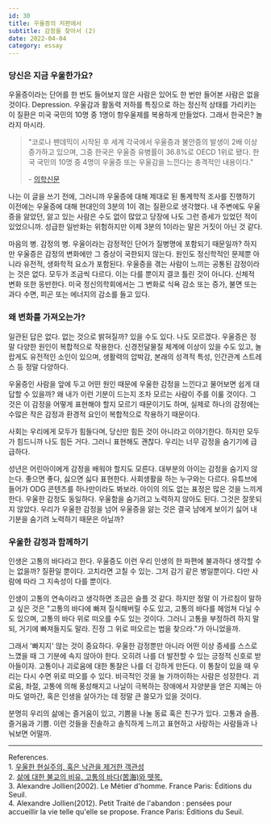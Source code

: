 ```yaml
---
id: 30
title: 우울증의 저편에서
subtitle: 감정을 찾아서 (2)
date: 2022-04-04
category: essay
---
```


### 당신은 지금 우울한가요?

우울증이라는 단어를 한 번도 들어보지 않은 사람은 있어도 한 번만 들어본 사람은 없을 것이다. Depression. 우울감과 활동력 저하를 특징으로 하는 정신적 상태를 가리키는 이 질환은 미국 국민의 10명 중 1명이 항우울제를 복용하게 만들었다. 그래서 한국은? 놀라지 마시라.

> "코로나 팬데믹이 시작된 후 세계 각국에서 우울증과 불안증의 발생이 2배 이상 증가하고 있으며, 그중 한국은 우울증 유병률이 36.8%로 OECD 1위로 됐다. 한국 국민의 10명 중 4명이 우울증 또는 우울감을 느낀다는 충격적인 내용이다."
>
> \- [의학신문](http://www.bosa.co.kr)

나는 이 글을 쓰기 전에, 그러니까 우울증에 대해 제대로 된 통계학적 조사를 진행하기 이전에는 우울증에 대해 현대인의 3분의 1이 겪는 질환으로 생각했다. 내 주변에도 우울증을 앓았던, 앓고 있는 사람은 수도 없이 많았고 당장에 나도 그런 증세가 있었던 적이 있었으니까. 성급한 일반화는 위험하지만 이제 3분의 1이라는 말은 거짓이 아닌 것 같다.

마음의 병. 감정의 병. 우울이라는 감정적인 단어가 질병명에 포함되기 때문일까? 하지만 우울증은 감정의 변화에만 그 증상이 국한되지 않는다. 원인도 정신학적인 문제뿐 아니라 유전적, 생화학적 요소가 포함된다. 우울증을 겪는 사람이 느끼는 공통된 감정이라는 것은 없다. 모두가 조금씩 다르다. 이는 다를 뿐이지 결코 틀린 것이 아니다. 신체적 변화 또한 동반한다. 미국 정신의학회에서는 그 변화로 식욕 감소 또는 증가, 불면 또는 과다 수면, 피곤 또는 에너지의 감소를 들고 있다.

### 왜 변화를 가져오는가?

일관된 답은 없다. 없는 것으로 밝혀질까? 있을 수도 있다. 나도 모르겠다. 우울증은 정말 다양한 원인이 복합적으로 작용한다. 신경전달물질 체계에 이상이 있을 수도 있고, 놀랍게도 유전적인 소인이 있으며, 생활력의 압박감, 본래의 성격적 특성, 인간관계 스트레스 등 정말 다양하다.

우울증인 사람을 앞에 두고 어떤 원인 때문에 우울한 감정을 느낀다고 물어보면 쉽게 대답할 수 있을까? 왜 내가 이런 기분이 드는지 조차 모르는 사람이 주를 이룰 것이다. 그것은 이 감정을 어떻게 표현해야 할지 모르기 때문이기도 하며, 실제로 하나의 감정에는 수많은 작은 감정과 환경적 요인이 복합적으로 작용하기 때문이다.

사회는 우리에게 모두가 힘들다며, 당신만 힘든 것이 아니라고 이야기한다. 하지만 모두가 힘드니까 나도 힘든 거다. 그러니 표현해도 괜찮다. 우리는 너무 감정을 숨기기에 급급하다.

성년은 어린아이에게 감정을 배워야 할지도 모른다. 대부분의 아이는 감정을 숨기지 않는다. 좋으면 좋다, 싫으면 싫다 표현한다. 사회생활을 하는 누구와는 다르다. 유튜브에 들어가 ODG 콘텐츠를 하나만이라도 봐보라. 아이의 의도 없는 표정은 많은 것을 느끼게 한다. 우울한 감정도 동일하다. 우울함을 숨기려고 노력하지 않아도 된다. 그것은 잘못되지 않았다. 우리가 우울한 감정을 넘어 우울증을 앓는 것은 결국 남에게 보이기 싫어 내 기분을 숨기려 노력하기 때문은 아닐까?

### 우울한 감정과 함께하기

인생은 고통의 바다라고 한다. 우울증도 이런 우리 인생의 한 파편에 불과하다 생각할 수는 없을까? 질환일 뿐이다. 고치라면 고칠 수 있는. 그저 감기 같은 병일뿐이다. 다만 사람에 따라 그 지속성이 다를 뿐이다.

인생이 고통의 연속이라고 생각하면 조금은 슬플 것 같다. 하지만 정말 이 가르침이 말하고 싶은 것은 "고통의 바다에 빠져 질식해버릴 수도 있고, 고통의 바다를 헤엄쳐 다닐 수도 있으며, 고통의 바다 위로 떠오를 수도 있는 것이다. 그러니 고통을 부정하려 하지 말되, 거기에 빠져들지도 말라. 진정 그 위로 떠오르는 법을 찾으라."가 아니었을까.

그래서 '빠지지' 않는 것이 중요하다. 우울한 감정뿐만 아니라 어떤 이상 증세를 스스로 느꼈을 때 그 기분에 속지 않아야 한다. 오히려 나를 더 발전할 수 있는 긍정적 신호로 받아들이자. 고통이나 괴로움에 대한 통찰은 나를 더 강하게 만든다. 이 통찰이 있을 때 우리는 다시 수면 위로 떠오를 수 있다. 비극적인 것을 늘 가까이하는 사람은 성장한다. 괴로움, 좌절, 고통에 의해 풍성해지고 나날이 극복하는 장애에서 자양분을 얻은 지혜는 아마도 얼마간, 혹은 인생을 살아가는 데 정말 큰 쓸모가 있을 것이다.

분명히 우리의 삶에는 즐거움이 있고, 기쁨을 나눌 동료 혹은 친구가 있다. 고통과 슬픔. 즐거움과 기쁨. 이런 것들을 진솔하고 솔직하게 느끼고 표현하고 사랑하는 사람들과 나눠보면 어떨까.

---

References.\
1\. [우울한 현실주의, 혹은 낙관을 제거한 객관성](https://brunch.co.kr/@e7102229b99c48a/23)\
2\. [삶에 대한 불교의 비유. 고통의 바다(苦海)와 뗏목.](https://blog.naver.com/happykungfu/220908775725)\
3\. Alexandre Jollien(2002). Le Métier d'homme. France Paris: Éditions du Seuil.\
4\. Alexandre Jollien(2012). Petit Traité de l'abandon : pensées pour accueillir la vie telle qu'elle se propose. France Paris: Éditions du Seuil.
